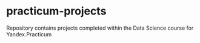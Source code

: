 # practicum-projects
Repository contains projects completed within the Data Science course for Yandex.Practicum
